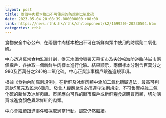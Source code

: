 ```yaml
---
layout: post
title: 兩個牛肉樣本檢出不可使用的防腐劑二氧化硫
date: 2023-05-04 20:08:39.000000000 +08:00
link: https://news.rthk.hk/rthk/ch/component/k2/1699200-20230504.htm
categories: rthk
---
```


食物安全中心公布，在兩個牛肉樣本檢出不可在新鮮肉類中使用的防腐劑二氧化硫。

中心透過恆常食物監測計劃，從天水圍食環署天幕街市及尖沙咀海防道臨時街市兩個檔戶，各抽取一個新鮮牛肉樣本進行化驗。結果顯示，兩個樣本分別含百萬分之980及百萬分之240的二氧化硫。中心正與涉事檔戶跟進違規事項。

根據《食物內防腐劑規例》，在新鮮及冰鮮肉類中添加二氧化硫屬違法，最高可判罰款5萬元及監禁6個月。發言人提醒業界必須遵守法例規定，不可售賣摻雜二氧化硫的新鮮及冰鮮肉類。市民應向可靠的街市檔戶或新鮮糧食店購買肉類，切勿購買或進食顏色異常鮮紅的肉類。

​中心會繼續跟進事件和採取適當行動。調查仍然繼續。

